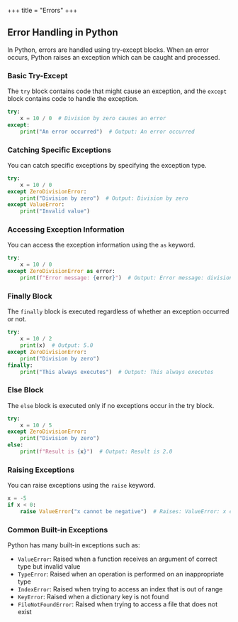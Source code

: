 +++
title = "Errors"
+++

## Error Handling in Python

In Python, errors are handled using try-except blocks. When an error occurs, Python raises an exception which can be caught and processed.

### Basic Try-Except

The `try` block contains code that might cause an exception, and the `except` block contains code to handle the exception.

```python
try:
    x = 10 / 0  # Division by zero causes an error
except:
    print("An error occurred")  # Output: An error occurred
```

### Catching Specific Exceptions

You can catch specific exceptions by specifying the exception type.

```python
try:
    x = 10 / 0
except ZeroDivisionError:
    print("Division by zero")  # Output: Division by zero
except ValueError:
    print("Invalid value")
```

### Accessing Exception Information

You can access the exception information using the `as` keyword.

```python
try:
    x = 10 / 0
except ZeroDivisionError as error:
    print(f"Error message: {error}")  # Output: Error message: division by zero
```

### Finally Block

The `finally` block is executed regardless of whether an exception occurred or not.

```python
try:
    x = 10 / 2
    print(x)  # Output: 5.0
except ZeroDivisionError:
    print("Division by zero")
finally:
    print("This always executes")  # Output: This always executes
```

### Else Block

The `else` block is executed only if no exceptions occur in the try block.

```python
try:
    x = 10 / 5
except ZeroDivisionError:
    print("Division by zero")
else:
    print(f"Result is {x}")  # Output: Result is 2.0
```

### Raising Exceptions

You can raise exceptions using the `raise` keyword.

```python
x = -5
if x < 0:
    raise ValueError("x cannot be negative")  # Raises: ValueError: x cannot be negative
```

### Common Built-in Exceptions

Python has many built-in exceptions such as:

- `ValueError`: Raised when a function receives an argument of correct type but invalid value
- `TypeError`: Raised when an operation is performed on an inappropriate type
- `IndexError`: Raised when trying to access an index that is out of range
- `KeyError`: Raised when a dictionary key is not found
- `FileNotFoundError`: Raised when trying to access a file that does not exist
